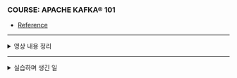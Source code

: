 ### COURSE: APACHE KAFKA® 101

- [Reference](https://developer.confluent.io/learn-kafka/apache-kafka/events/?_ga=2.90235475.850282464.1681944803-1299099104.1681944803&_gac=1.123057273.1681993505.Cj0KCQjwxYOiBhC9ARIsANiEIfYpADoV3EZJ0jMrp9lVx7LgVqqQRoU-w1UiXdBeM0Neu_SLMC7Av4AaAgowEALw_wcB)

--- 

<details>
   <summary> 영상 내용 정리 </summary>
<br/>
   
   <details>
      <summary> Apache Kafka 란? </summary>

   - 대규모로 데이터를 수집, 처리, 저장 및 통합하는 이벤트 스트리밍 플랫폼
   - distributed logging, stream processing, data integration, pub/sub messaging 등 다양하게 사용

   - **이벤트 스트리밍 플랫폼**이란?
       - Event란?
           - 소프트웨어나 애플리케이션에서 확인되거나 기록된 모든 유형의 행동, 사건 또는 변경 사항
           - 예를 들어, 결제, 웹사이트 클릭 또는 온도 측정 같은 일이 발생한 것
           - 다른 활동을 트리거하는 데 사용될 수 있는 알림 요소와 상태의 조합
           - 상태는 일반적으로 상당히 작으며, 메가바이트 미만이고, JSON이나 Apache Avro 또는 프로토콜 버퍼로 직렬화된 객체와 같이 구조화된 형식으로 표시됌
       - Kafka와 Event - key/value pair
           - 카프카는 분산 커밋 로그의 추상화에 기반한다. 로그를 파티션으로 나눔으로써 카프카는 시스템을 확장할 수 있다. ← 따라서 카프카는 이벤트를 key/value 쌍으로 모델링한다.
           - 내부적으로 key와 value는 바이트의 연속이지만 외부적으로는 선택한 프로그래밍 언어에서 구조화된 객체로 표현된다.
           - 카프카에서 language types과 내부 바이트 간의 변환을 직렬화, 역직렬화라고 부름
               - 형식은 보통 JSON, JSON schema, Avro, Protobuf가 있다.
           - value는 일반적으로 애플리케이션 도메인 객체의 직렬화된 표현이거나 센서 출력 같이 raw message input의 형식이다.

           - key 역시 복잡한 도메인 객체일 수 있지만, 대게 문자열이나 정수와 같이 primitive type이다. 카프카 이벤트의 키 부분은 RDB의 행의 기본키처럼 이벤트의 고유 식별자일 필요는 없다. 대신 시스템 내의 어떤 엔티티, 사용자, 주문 또는 특정 연결된 장치와 같은 식별자일 가능성이 높다.
           - 나중에 카프카가 parallelization and data locality를 다룰 때 key가 중요한 역할을 하는 걸 확인할 수 있을 것!

   </details>

   <details>
      <summary> Kafka Topic 이란? </summary>

   - 이벤트는 쉽게 확산되기 때문에, 그걸 조직화 하는 시스템이 필요함
   - Topic
       - Kafka의 가장 기본적인 조직 단위로 RDB의 테이블과 비슷한 개념이다.
       - Kafka를 다룬다면 토픽은 추상화 할 때 가장 많이 생각해봐야 한다.
       - 서로 다른 종류의 이벤트를 저장하거나 동일한 종류의 이벤트를 필터링하고 변환한 버전을 저장하기 위해 다양한 토픽을 만든다.

       - 토픽은 이벤트의 log다.
           - log의 특징
               - append-only / 임의의 offset에서 검색한 다음 순차적인 log 항목을 스캔해 읽기 가능 / immutability
           - 위 특징을 바탕으로 카프카가 토픽에서 지속적으로 높은 처리량을 제공하는게 가능해지며 토픽의 복제에 대해 추론하기 쉬워진다.
           - 로그는 기본적으로 지속 가능해야 한다. 카프카의 토픽은 로그이기 때문에, 그 안의 데이터는 본질적으로 일시적인 것이 아니다. 모든 토픽은 데이터가 일정한 age에 도달한 후 만료되도록 설정할 수 있으며, 단 몇 초에서 몇 년에 이르기까지, 심지어 메시지를 무기한으로 보존할 수도 있다.
           - Kafka 토픽을 구성하는 로그는 디스크에 저장된 파일이다.
       - log의 단순함과 불변성은 카프카가 현대 데이터 인프라의 중요한 구성 요소로 성공한 핵심 역할을 함

   - 카프카를 사용하면, 분산 시스템의 일부로 작동하는 여러 노드에 토픽이 복제될 수 있고 이걸로 가용성과 내결함성이 향상된다. 즉, 어떤 노드가 실패하더라도 데이터 손실이나 처리 지연을 방지할 수 있다.
       - 또한, 카프카는 데이터를 소비하는 다양한 시스템 간에 이벤트를 전달할 수 있으므로, 각각의 시스템이 독립적으로 데이터를 처리할 수 있게 된다.
   - 실시간 처리를 위해 데이터를 빠르게 처리하고 변환할 수 있으며, 이를 통해 사용자와 시스템 간의 지연 시간이 줄어들게 된다.

   - 요약
       - Kafka의 topic은 log라는 간단한 데이터 구조를 기반으로 하며, 그 안의 데이터는 불변성(immutability)을 가짐.
       - 이 특성 덕분에 Kafka는 높은 처리량을 제공하며, 다양한 데이터를 안정적으로 전달하고 저장할 수 있다.
       - 또한 Kafka는 데이터를 실시간으로 처리하고, 복제를 통해 높은 가용성과 내결함성을 제공하며, 다양한 시스템 간에 데이터를 전달하는 데 중요한 역할을 한다.
       - 위와 같은 이유로 Kafka는 현대 데이터 인프라의 핵심 구성 요소로 간주되고 있다.

   </details>
   

   <details>
   <summary> Kafka Partitioning 이란? </summary>

   - 분산 시스템인 카프카는 많은 머신에서 많은 토픽을 관리할 수 있지만, 단일 토픽이 너무 커지거나 많은 읽기와 쓰기를 수용할 수는 없는 한계가 생긴다. 
   → 카프카는 이 문제를 해결하기 위해 토픽을 파티션으로 나누는 기능을 제공한다.

   - Partitioning
       - 단일 토픽 로그를 여러 개의 로그로 분할하며, 각각의 카프카를 클러스터 내의 다른 노드에서 실행할 수 있다. 이렇게 메시지를 저장하고 새로운 메시지를 작성하고 기존 메시지를 처리하는 작업을 클러스터 내의 여러 노드로 분산할 수 있다.

        - 토픽을 파티션으로 분할한 후, 어떤 메시지를 어떤 파티션에 작성할 지 결정하는 방법이 필요
            - 일반적으로 메시지에 키가 없는 경우 → 라운드 로빈 방식으로 분배
               - 모든 파티션은 데이터를 균등하게 공유하지만, 입력 메시지의 순서를 보존하지 않음
            - 메시지에 키가 있는 경우 → 키의 해시값을 계산해 목적지 파티션을 정함
               - 동일한 키를 가진 메시지가 항상 동일한 파티션에 위치하게 해 순서를 보장할 수 있음
               - 예를 들어, 동일한 고객과 관련된 모든 이벤트를 생성하는 경우, 고객 ID를 키로 사용하면 특정 고객의 모든 이벤트가 항상 순서대로 도착함을 보장할 수 있지만, 이 위험은 실제로는 작고 발생할 때 관리 가능하다.
   
      </details>

   <details>
   <summary> Brokers </summary>


- 브로커는 카프카 클러스터 내에서 메시지를 생선하거나 소비하는 시스템
- 브로커는 각각 Kafka 브로커 프로세스를 실행하는 독립적인 머신으로, 각각 일부 파티션을 호스팅하며 이런 파티션에 대한 새로운 읽기나 쓰기 요청을 처리한다. 또한 파티션 간의 복제도 처리한다.
   </details>
   
   <details>
   <summary>Replication </summary>

   - 브로커와 기본 storage는 장애에 취약하기 때문에 데이터를 안전하게 보관하기 위해 다른 여러 브로커에 복사해야 한다.

   - 이런 복사본을 follower replication, 메인 파티션을 leader replication이라고 한다. leader와 follower는 함께 작업해 새로운 쓰기를 follower에 복제한다.

   - 위 작업은 자동으로 이뤄지며, 프로듀서에서 일부 설정을 조정해 다양한 수준의 내구성을 보장할 수 있으나, 일반적으로 카프카에서 개발자가 고려해야 하는 프로세스는 아니다. 다만, 데이터가 안전하다는 것과 클러스터의 한 노드가 죽으면 다른 노드가 그 역할을 대신한다는 것을 알면 된다.

   </details>
   
   <details>
   <summary>Producers </summary>

   - 자바에서는 KafkaProducer라는 클래스를 사용해 클러스터에 연결함
       - 클러스터의 몇 개의 브로커 주소, 적절한 보안 구성 및 프로듀서의 네트워크 동작을 결정하는 config를 포함한 configuration mapt이 제공된다.
   - 클러스터로 전송할 key-value pair를 보유하기 위해 ProducerRecord라는 다른 클래스도 있다.
   - 라이브러리는 connection pooling, network buffering, 브로커가 메시지를 인식할 때까지 대기하며 필요한 경우 메시지를 재전송하고 다른 세부 정보를 관리한다.

   </details>
   
   <details>
   <summary>Consumers </summary>

   - 클러스터에 연결하기 위해 KafkaConsumer라는 클래스 사용
   - connection을 사용해 하나 이상의 토픽을 구독한다. 토픽에서 메시지를 사용할 수 있을 때, ConsumerRecords라는 컬렉션에서 메시지가 반환된다. 이 컬렉션에는 ConsumerRecord 객체 형태의 개별 메시지 인스턴스가 포함된다.
   - KafkaConsumer는 KafkaProducer와 마찬가지로 connection pooloing 및 네트워크 프로토콜을 관리하지만, 읽기 측면에서의 역할은 network plumbing 이상의 역할을 한다.
       - network plumbing : 네트워크 통신을 위한 구성요소 및 기술
   - 먼저 Kafka는 메시지를 읽는 것이 메시지를 파괴하지 않는 것이기 때문에 기존의 메시지 큐와 달리 이미 읽은 메시지를 다른 컨슈머가 읽을 수 있다.
   - 사실, 많은 컨슈머가 하나의 토픽에서 읽는 것이 Kafka에서는 정상적인데 이런 사실은 Kafka 주변에 나타나는 소프트웨어 아키텍처 종류에 긍정적인 영향을 미친다.
   - 또한, 컨슈머는 한 애플리케이션 인스턴스가 따라가기에는 메시지 소비 속도와 단일 메시지 처리의 계산 비용이 함께 너무 높은 시나리오를 처리할 수 있어야 한다. 즉, 컨슈머가 확장 가능해야 한다. Kafka에서 컨슈머 그룹을 auto-scaling이 가능함

   </details>
   
   <details>
   <summary>Kafka Ecosystem </summary>

   - 만약 브로커가 파티션화되고 복제된 토픽을 관리하며 점점 더 많은 프로듀서와 컨슈머가 이벤트를 작성하고 읽는 시스템만 있다면, 이미 매우 유용한 시스템이 된다. 하지만 경험에 따르면, 일부 패턴이 나타나면서 개발자들이 핵심 Kafka에 계속해서 동일한 기능을 개발하게 된다.
   - 특정하지 않은 일부 작업을 반복하는 공통된 기능 계층을 개발하게 되는데 이 코드는 중요한 작업을 수행하지만 실제 비즈니스와 직접적으로 연결되어 있지 않다. 이건 인프라에 해당하므로 인프라는 커뮤니티나 인프라 공급업체에서 제공해야 한다.
   - Kafka Connect, Confluent Schema Registry, Kafka Streams 및 ksqlDB는 이러한 종류의 인프라 코드 예다.

   </details>
   
   <details>
   <summary>Kafka Connect </summary>
      
   - Apache Kafka의 integration API로, 다른 시스템에 저장된 데이터를 Kafka topic으로 이동시키거나 Kafka topic의 데이터를 다른 시스템으로 이동시키는 역할을 한다.
   - 플러그인 형태로 구성된 ecosystem으로, 클라이언트 애플리케이션이다.
   - Connect는 Kafka broker와 별도의 하드웨어에서 실행되는 서버 프로세스다.
   - Connect는 확장 가능하고 fault-tolerant 하며, 여러 개의 Connect worker 클러스터를 실행해 데이터 이동 작업을 공유할 수 있다.
   - 비즈니스 로직을 추상화하고 JSON config만으로 실행된다.
   - Connect worker는 하나 이상의 connector를 실행한다. Connector는 외부 시스템과 상호 작용하는 플러그 가능한 구성 요소다. Source connector는 외부 시스템에서 데이터를 읽고 Kafka topic에 생성한다. Sink connector는 하나 이상의 Kafka topic을 구독하고 읽은 메시지를 외부 시스템에 작성
   - 장점
       - 많은 connector 생태계를 가지고 있다는 것입니다. 클라우드 blob 저장소에 데이터를 이동하거나 Elasticsearch에 기록하거나 RDB에 레코드를 삽입하는 코드를 작성하는 것은 대부분의 경우 동일
       - RDB, Salesforce 또는 레거시 HDFS 파일 시스템에서 데이터를 읽는 것도 대부분의 경우 동일
       - Connect의 connector 생태계는 Confluent Hub에서 사용할 수 있다
       - Connect는 분산 시스템 및 플러그인 생태계이기 때문에, 프로그래밍이 쉽게 이루어질 수 있는 것처럼 보일 수 있지만 실제로는 많은 복잡성이 있다.
           - 예를 들어 장애 조치 처리, 수평 확장, 변환 작업 처리, 일반적인 커넥터 코드 분배, 표준 인터페이스를 통한 구성 및 운영 등
           - Connect를 사용하면 이러한 복잡성을 간단하게 해결할 수 있으며 필요한 경우에는 쉬운 API를 사용하여 자체 커넥터를 작성할 수도 있다
   </details>
   
   <details>
   <summary>Confluent Schema Registry </summary>

   - domain object의 schema는 끊임없이 변경되고, 우리는 특정 topic의 메시지의 schema를 이해할 수 있는 방법이 있어야 한다. 이 문제를 해결하기 위해 Confluent Schema Registry 가 존재한다.
   - Schema Registry는 Kafka broker 외부의 컴퓨터에서 실행되는 독립형 서버 프로세스다. 이 프로세스는 클러스터의 토픽에 기록된 모든 스키마의 DB를 관리한다. 이 DB는 내부 Kafka 토픽을 저장하고 빠른 접근을 위해 스키마 레지스트리에 캐시 된다. 스키마 레지스트리는 고가용성, 이중화하여 실행할 수 있어 한 인스턴스에 장애가 발생해도 동작이 가능하다.
   - Schema Registry는 Producer와 Consumer가 이전 버전과 호환 가능한지 여부를 미리 예측할 수 있는 API다. Producer가 Schema Registry를 사용해도록 설정하면, 새 메시지의 스키마를 Schema Registry REST endpoint에서 API를 호출해 제공한다.
   - 이전 메시지와 동일한 경우, 생성 작업은 성공할 수 있다. 마지막 메시지와 다르지만 토픽에 정의된 호환성과 일치하면, 생성 작업은 성공할 수 있다. 하지만, 호환성 규칙을 위반할 경우, 생성 작업은 애플리케이션 코드에서 감지해 실패한다.
   - Consumer 측면에서도 코드에서 예상하는 버전과 호환되지 않는 스키마 메시지를 읽을 경우, Schema Registry는 해당 메시지를 consume 하면 안되는 걸 알려준다. Schema Registry는 스키마 evolution 문제를 완전히 자동화하진 않지만, 런타임 오류를 이용해 가능한 미리 방지해 문제를 해결할 수 있게 도와준다.
   </details>
   
</details>

--- 

<details>
   <summary>실습하며 생긴 일</summary>

1. 컨플루언트 Kafka 가입 -> promo로 KAFKA101 하니까 크레딧 더 줌
2. topic 생성하고 pub
   
      <img width="1523" alt="image" src="https://user-images.githubusercontent.com/84627144/233657122-aa81b497-8d03-4f00-9bba-9d7a1db7bc56.png">

3. Confluent CLI 설치
  
    ```bash
    $ curl -sL --http1.1 https://cnfl.io/cli | sh -s -- latest
    ```
    
4. CLI 접속해 로그인 
  
  - CLI guide에선 `confluent login --save` 하면 바로 실행되던데 제대로 안 됌
  - 일단 아래처럼 환경 변수 설정함
     ```bash
     $ export PATH=$PATH:/Users/seo/bin
     ```
  -  그리고 `confluent login --save` 다시 했는데, 아래 에러 발생
     ```bash
     Error: unable to open web browser for authorization: exec: "open": executable file not found in $PATH
     ```
    
  - confluent CLI가 설치된 거 찾아서 클릭했더니 뭔가 혼자 돌아감
     
      <img width="627" alt="image" src="https://user-images.githubusercontent.com/84627144/233817913-3cceaf76-6979-4398-9b87-987e4e439412.png">

  - 그리고 난 뒤에 `confluent login --save` 하니까 정상 로그인 화면 나옴
      
      <img width="794" alt="image" src="https://user-images.githubusercontent.com/84627144/233817923-3925938b-5882-41f7-b376-fa3523b36627.png">
   
  - 환경 설정
    - User의 Confluent 환경 확인
    - 카프카의 클러스터, 스키마 레지스트리, 커넥터와 같은 구성 요소가 포함

      ```bash
      $ confluent environment list
      ```
   
  - 환경 설정을 갖다 쓰자
    - 위에 나온 환경 리스트 중 사용할 환경 ID 선택해 지정
   
       ```bash
       $ confluent environment use {ID}
       ```
   
   - 카프카 클러스터 목록 확인
   
      ```bash
      $ confluent kafka cluster list
      ```

   - 카프카 클러스터 사용 설정

       ```bash   
       $ confluent kafka cluster use {ID}
       ```
   
   - API 키 생성

       ```bash   
       $ confluent api-key create --resource {ID}
       ```
   
   - API 키 사용 설정
   
       ```bash   
       $ confluent api-key use {API Key} --resource {ID}
       ```

   
5. pub test
   
   - 터미널 두 개 띄우고, 하나는 consume
   
      ```bash
      $ confluent kafka topic consume --from-beginning poem
      ```
   
   - 다른 하나는 produce
   
      ```bash
      $ confluent kafka topic produce poem --parse-key
      ```
      
      - 당연하지만 key-value 형태로 produce 해야 함
      - ex)
   
         ```bash
         8: "모든 노력을 집중시켜 끝이 보일 때까지 유지해야 한다. 행동하는 사람은 불안에 빠지지 않는다.  잘못된 신념만이 우리를불안으로 이끌 뿐이다."
         9: "아무리 노력해도 의도한 것과 그 결과가 너무나도 다를 때 우리는 무엇을  해야 하는지 어떻게 알 수 있을까? 거절해야 할 것과 받아들여야 할 것은 어떻게 알 수 있을까? 언제 자격을 갖추게 되는지, 언제 목표에 도달할 수  있는지, 언제 길에서 벗어났는지 우리는 어떻게 알 수 있을까? 명확히 알 수 없는 이 런 질문들 때문에 혼란에 휩싸이고 싶지 않다면 방향을 정확히 잡고 노력해야 한다."
         10: "우리는 언제나 제어할 수 있다고 생각하지만 정말 그럴까? 한 번 쾌락에 맛을 들이게 되면 쾌락 으로부터 기권할 수 있는 자유를 잃어버린다."
         11: " 이성적인 존재, 그것은 무엇을 말하는가?"
         12: "우리의 미래 계획은 여전히 과거로부터 물려받았다는 사실을 잊지 말자."
         13: "외적인 요소로 내적인 문제를 해결하지 못한다. 돈이나 물질로는 내면의 문제를 해결할 수 없다."
         14: "좋은 사람이라는 평판은 그가 한 말 때문이 아니라 그가 행한 바람직한 행동 때문에 만들어진다."
         ```

6. 파티션 실습
   - 파티션을 이용해 토픽을 chunk로 나눠 여러 노드에 걸쳐 저장할 수 있음
   - CLI를 통해 각각 다른 파티션 수를 갖는 토픽을 만드는 방법 & 토픽의 파티션 수 변화가 데이터 분포에 미치는 영향을 보자
   
   - 토픽 list 출력
   
      ```bash
      $ confluent kafka topic list
      ```
   
   - 자세한 정보를 확인하기 위해선 describe를 쓰면 된다.
   
      ```bash
      $ confluent kafka topic describe ${topic_name}
      ```
   
      - 앞서 생성한 poem의 경우 num.partitions 값이 6임
   
   - 각각 1개, 4개의 파티션을 가진 2개의 토픽을 생성해보자
   
      ```bash
      $ confluent kafka topic create --partitions 1 poem_1
      $ confluent kafka topic create --partitions 4 poem_4
      ```
   
   - --parse-key 와 함께 produce 명령을 사용해 토픽에 데이터 생성
   
      - poem_1, poem_4 모두 진행
   
      ```bash
         $ confluent kafka topic produce poem_1 --parse-key
      ```
   
      ```bash
      1:”All that is gold does not glitter”
      2:"Not all who wander are lost"
      3:"The old that is strong does not wither"
      4:"Deep roots are not harmed by the frost"
      5:"From the ashes a fire shall awaken"
      6:"A light from the shadows shall spring"
      7:"Renewed shall be blad that was broken"
      8:"The crownless again shall be king"
      ```
   - Confluent Clould 콘솔에 가서 생성된 두 토픽을 확인하자
      - poem_1 토픽은 1개의 파티션에서 전체 8개의 메시지를 포함하고 있음을 알 수 있다.
      - poem_4 토픽의 경우 4개의 파티션으로 데이터가 균등하게 분산되어 있음을 알 수 있다.
   
   
</details>


